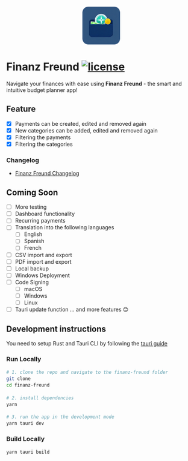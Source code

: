 <p align="center">
  <img src="./docs/finanz-freund-logo.png" height="100" />
</p>

# Finanz Freund [![license](https://img.shields.io/github/license/DAVFoundation/captain-n3m0.svg?style=flat)](https://github.com/m-jacobi/finanz-freund/blob/develop/LICENSE.md)

Navigate your finances with ease using **Finanz Freund** - the smart and intuitive budget planner app!

## Feature

- [x] Payments can be created, edited and removed again
- [x] New categories can be added, edited and removed again
- [x] Filtering the payments
- [x] Filtering the categories

### Changelog

- [Finanz Freund Changelog](CHANGELOG.md)

## Coming Soon

- [ ] More testing
- [ ] Dashboard functionality
- [ ] Recurring payments
- [ ] Translation into the following languages
  - [ ] English
  - [ ] Spanish
  - [ ] French
- [ ] CSV import and export
- [ ] PDF import and export
- [ ] Local backup
- [ ] Windows Deployment
- [ ] Code Signing
  - [ ] macOS
  - [ ] Windows
  - [ ] Linux
- [ ] Tauri update function
... and more features :blush:

## Development instructions

You need to setup Rust and Tauri CLI by following the [tauri guide](https://tauri.app/v1/guides/getting-started/prerequisites/)

### Run Locally

```bash
# 1. clone the repo and navigate to the finanz-freund folder
git clone 
cd finanz-freund

# 2. install dependencies
yarn

# 3. run the app in the development mode
yarn tauri dev
```

### Build Locally

```bash
yarn tauri build
```

